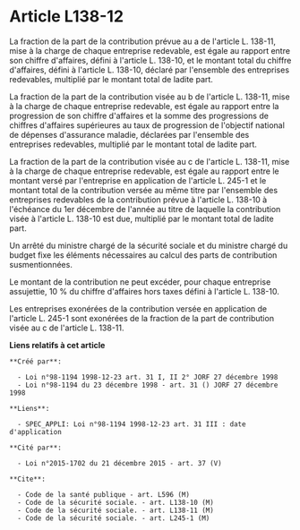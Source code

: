 # Article L138-12

La fraction de la part de la contribution prévue au a de l'article L. 138-11, mise à la charge de chaque entreprise
redevable, est égale au rapport entre son chiffre d'affaires, défini à l'article L. 138-10, et le montant total du chiffre
d'affaires, défini à l'article L. 138-10, déclaré par l'ensemble des entreprises redevables, multiplié par le montant total
de ladite part.

La fraction de la part de la contribution visée au b de l'article L. 138-11, mise à la charge de chaque entreprise redevable,
est égale au rapport entre la progression de son chiffre d'affaires et la somme des progressions de chiffres d'affaires
supérieures au taux de progression de l'objectif national de dépenses d'assurance maladie, déclarées par l'ensemble des
entreprises redevables, multiplié par le montant total de ladite part.

La fraction de la part de la contribution visée au c de l'article L. 138-11, mise à la charge de chaque entreprise redevable,
est égale au rapport entre le montant versé par l'entreprise en application de l'article L. 245-1 et le montant total de la
contribution versée au même titre par l'ensemble des entreprises redevables de la contribution prévue à l'article L. 138-10 à
l'échéance du 1er décembre de l'année au titre de laquelle la contribution visée à l'article L. 138-10 est due, multiplié par
le montant total de ladite part.

Un arrêté du ministre chargé de la sécurité sociale et du ministre chargé du budget fixe les éléments nécessaires au calcul
des parts de contribution susmentionnées.

Le montant de la contribution ne peut excéder, pour chaque entreprise assujettie, 10 % du chiffre d'affaires hors taxes
défini à l'article L. 138-10.

Les entreprises exonérées de la contribution versée en application de l'article L. 245-1 sont exonérées de la fraction de la
part de contribution visée au c de l'article L. 138-11.

**Liens relatifs à cet article**

	**Créé par**:

	  - Loi n°98-1194 1998-12-23 art. 31 I, II 2° JORF 27 décembre 1998
	  - Loi n°98-1194 du 23 décembre 1998 - art. 31 () JORF 27 décembre 1998

	**Liens**:

	  - SPEC_APPLI: Loi n°98-1194 1998-12-23 art. 31 III : date d'application

	**Cité par**:

	  - Loi n°2015-1702 du 21 décembre 2015 - art. 37 (V)

	**Cite**:

	  - Code de la santé publique - art. L596 (M)
	  - Code de la sécurité sociale. - art. L138-10 (M)
	  - Code de la sécurité sociale. - art. L138-11 (M)
	  - Code de la sécurité sociale. - art. L245-1 (M)
